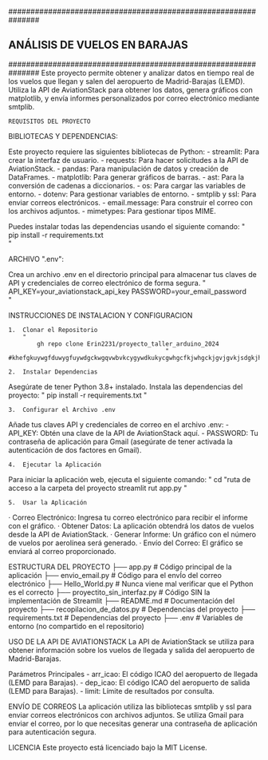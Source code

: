 ###############################################################
##              ANÁLISIS DE VUELOS EN BARAJAS                ##
###############################################################
Este proyecto permite obtener y analizar datos en tiempo real de los vuelos que llegan y salen del aeropuerto de Madrid-Barajas (LEMD). Utiliza la API de AviationStack para obtener los datos, genera gráficos con matplotlib, y envía informes personalizados por correo electrónico mediante smtplib.

    REQUISITOS DEL PROYECTO

BIBLIOTECAS Y DEPENDENCIAS:

Este proyecto requiere las siguientes bibliotecas de Python:
    - streamlit: Para crear la interfaz de usuario.
    - requests: Para hacer solicitudes a la API de AviationStack.
    - pandas: Para manipulación de datos y creación de DataFrames.
    - matplotlib: Para generar gráficos de barras.
    - ast: Para la conversión de cadenas a diccionarios.
    - os: Para cargar las variables de entorno.
    - dotenv: Para gestionar variables de entorno.
    - smtplib y ssl: Para enviar correos electrónicos.
    - email.message: Para construir el correo con los archivos adjuntos.
    - mimetypes: Para gestionar tipos MIME.

Puedes instalar todas las dependencias usando el siguiente comando:
        "   
            pip install -r requirements.txt     
                                                "

ARCHIVO ".env":

Crea un archivo .env en el directorio principal para almacenar tus claves de API y credenciales de correo electrónico de forma segura.
        "   
            API_KEY=your_aviationstack_api_key
            PASSWORD=your_email_password        
                                                "

INSTRUCCIONES DE INSTALACION Y CONFIGURACION

    1.  Clonar el Repositorio
        "
            gh repo clone Erin2231/proyecto_taller_arduino_2024
                                                "
    #khefgkuywgfduwygfuywdgckwgqvwbvkcygywdkukycgwhgcfkjwhgckjgvjgvkjsdgkjhchvgksdvdkjhsdfgvkjrg
    
    2.  Instalar Dependencias
Asegúrate de tener Python 3.8+ instalado. Instala las dependencias del proyecto:
        "
            pip install -r requirements.txt
                                                "

    3.  Configurar el Archivo .env
Añade tus claves API y credenciales de correo en el archivo .env:
    -   API_KEY: Obtén una clave de la API de AviationStack aquí.
    -   PASSWORD: Tu contraseña de aplicación para Gmail (asegúrate de tener activada la autenticación de dos factores en Gmail).

    4.  Ejecutar la Aplicación
Para iniciar la aplicación web, ejecuta el siguiente comando:
        " 
            cd "ruta de acceso a la carpeta del proyecto
            streamlit rut app.py
                                                "

    5.  Usar la Aplicación
· Correo Electrónico: Ingresa tu correo electrónico para recibir el informe con el gráfico.
· Obtener Datos: La aplicación obtendrá los datos de vuelos desde la API de AviationStack.
· Generar Informe: Un gráfico con el número de vuelos por aerolínea será generado.
· Envío del Correo: El gráfico se enviará al correo proporcionado.

ESTRUCTURA DEL PROYECTO
├── app.py                                      # Código principal de la aplicación
├── envio_email.py                              # Código para el envÍo del correo electrónico
├── Hello_World.py                              # Nunca viene mal verificar que el Python es el correcto
├── proyectito_sin_interfaz.py                  # Código SIN la implementación de Streamlit
├── README.md                                   # Documentación del proyecto
├── recopilacion_de_datos.py                    # Dependencias del proyecto
├── requirements.txt                            # Dependencias del proyecto
├── .env                                        # Variables de entorno (no compartido en el repositorio)

USO DE LA API DE AVIATIONSTACK
La API de AviationStack se utiliza para obtener información sobre los vuelos de llegada y salida del aeropuerto de Madrid-Barajas.

Parámetros Principales
    -   arr_icao: El código ICAO del aeropuerto de llegada (LEMD para Barajas).
    -   dep_icao: El código ICAO del aeropuerto de salida (LEMD para Barajas).
    -   limit: Límite de resultados por consulta.

ENVÍO DE CORREOS
La aplicación utiliza las bibliotecas smtplib y ssl para enviar correos electrónicos con archivos adjuntos. Se utiliza Gmail para enviar el correo, por lo que necesitas generar una contraseña de aplicación para autenticación segura.

LICENCIA
Este proyecto está licenciado bajo la MIT License.